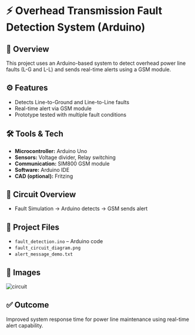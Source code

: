 # ⚡ Overhead Transmission Fault Detection System (Arduino)

## 📌 Overview
This project uses an Arduino-based system to detect overhead power line faults (L-G and L-L) and sends real-time alerts using a GSM module.

## ⚙️ Features
- Detects Line-to-Ground and Line-to-Line faults
- Real-time alert via GSM module
- Prototype tested with multiple fault conditions

## 🛠️ Tools & Tech
- **Microcontroller:** Arduino Uno
- **Sensors:** Voltage divider, Relay switching
- **Communication:** SIM800 GSM module
- **Software:** Arduino IDE
- **CAD (optional):** Fritzing

## 🔧 Circuit Overview
- Fault Simulation → Arduino detects → GSM sends alert

## 📁 Project Files
- `fault_detection.ino` – Arduino code
- `fault_circuit_diagram.png`
- `alert_message_demo.txt`

## 📸 Images
![circuit](fault_circuit_diagram.png)

## ✅ Outcome
Improved system response time for power line maintenance using real-time alert capability.
